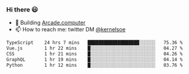 ### Hi there 😃

- 🔨 Building [Arcade.computer](https://arcade.computer)
- 📫 How to reach me: twitter DM [@kernelsoe](https://twitter.com/kernelsoe)

<!--START_SECTION:waka-->

```txt
TypeScript    24 hrs 7 mins   ███████████████████░░░░░░   75.36 %
Vue.js        1 hr 22 mins    █░░░░░░░░░░░░░░░░░░░░░░░░   04.27 %
CSS           1 hr 21 mins    █░░░░░░░░░░░░░░░░░░░░░░░░   04.26 %
GraphQL       1 hr 19 mins    █░░░░░░░░░░░░░░░░░░░░░░░░   04.14 %
Python        1 hr 12 mins    █░░░░░░░░░░░░░░░░░░░░░░░░   03.76 %
```

<!--END_SECTION:waka-->
